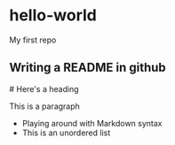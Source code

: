 # hello-world
My first repo

<h2> Writing a README in github </h2>
# Here's a heading 
<p> This is a paragraph </p>

- Playing around with Markdown syntax
- This is an unordered list 


